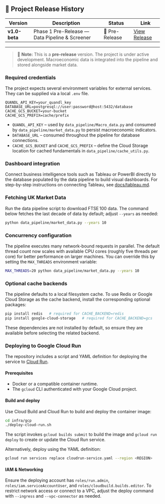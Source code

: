 ## 📢 Project Release History

| Version | Description | Status | Link |
|---|---|---|---|
| **v1.0-beta** | Phase 1 Pre-Release — Data Pipeline & Screener | 🚧 Pre-Release | [View Release](https://github.com/DataByRajesh/EquityAlphaEngine/releases/tag/v1.0-beta) |

---

> 📝 **Note:**
> This is a **pre-release** version. The project is under active development.
> Macroeconomic data is integrated into the pipeline and stored alongside market
> data.

### Required credentials

The project expects several environment variables for external services. They
can be supplied via a local `.env` file.

```env
QUANDL_API_KEY=your_quandl_key
DATABASE_URL=postgresql://user:password@host:5432/database
CACHE_GCS_BUCKET=your-bucket
CACHE_GCS_PREFIX=cache/prefix
```

- `QUANDL_API_KEY` – used by `data_pipeline/Macro_data.py` and consumed by
  `data_pipeline/market_data.py` to persist macroeconomic indicators.
- `DATABASE_URL` – consumed throughout the pipeline for database connections.
- `CACHE_GCS_BUCKET` and `CACHE_GCS_PREFIX` – define the Cloud Storage location
  for cached fundamentals in `data_pipeline/cache_utils.py`.

### Dashboard integration

Connect business intelligence tools such as Tableau or PowerBI directly to the
database populated by the data pipeline to build visual dashboards.
For step-by-step instructions on connecting Tableau, see
[docs/tableau.md](docs/tableau.md).

### Fetching UK Market Data

Run the data pipeline script to download FTSE 100 data. The command below
fetches the last decade of data by default; adjust `--years` as needed:

```bash
python data_pipeline/market_data.py --years 10
```


### Concurrency configuration

The pipeline executes many network-bound requests in parallel. The default
thread count now scales with available CPU cores (roughly five threads per
core) for better performance on larger machines. You can override this by
setting the `MAX_THREADS` environment variable:

```bash
MAX_THREADS=20 python data_pipeline/market_data.py --years 10
```


### Optional cache backends

The pipeline defaults to a local filesystem cache. To use Redis or Google Cloud
Storage as the cache backend, install the corresponding optional packages:

```bash
pip install redis   # required for CACHE_BACKEND=redis
pip install google-cloud-storage   # required for CACHE_BACKEND=gcs
```

These dependencies are not installed by default, so ensure they are available
before selecting the related backend.

### Deploying to Google Cloud Run

The repository includes a script and YAML definition for deploying the service to [Cloud Run](https://cloud.google.com/run).

#### Prerequisites

- Docker or a compatible container runtime.
- The `gcloud` CLI authenticated with your Google Cloud project.

#### Build and deploy

Use Cloud Build and Cloud Run to build and deploy the container image:

```bash
cd infra/gcp
./deploy-cloud-run.sh
```

The script invokes `gcloud builds submit` to build the image and `gcloud run deploy` to create or update the Cloud Run service.

Alternatively, deploy using the YAML definition:

```bash
gcloud run services replace cloudrun-service.yaml --region <REGION>
```

#### IAM & Networking

Ensure the deploying account has `roles/run.admin`, `roles/iam.serviceAccountUser`, and `roles/cloudbuild.builds.editor`.
To restrict network access or connect to a VPC, adjust the deploy command with `--ingress` and `--vpc-connector` as needed.

